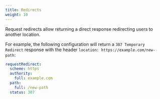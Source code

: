 ```yaml
---
title: Redirects
weight: 10
---
```


Request redirects allow returning a direct response redirecting users to another location.

For example, the following configuration will return a `307 Temporary Redirect` response with the header `location: https://example.com/new-path`:

```yaml
requestRedirect:
  scheme: https
  authority:
    full: example.com
  path:
    full: /new-path
  status: 307
```